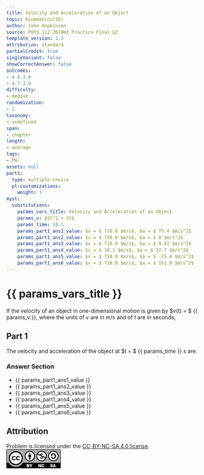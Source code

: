 ```yaml
---
title: Velocity and Acceleration of an Object
topic: Kinematics(1D)
author: John Hopkinson
source: PHYS 112 2019W1 Practice Final Q2
template_version: 1.3
attribution: standard
partialCredit: true
singleVariant: false
showCorrectAnswer: false
outcomes:
- 4.6.3.0
- 4.7.3.0
difficulty:
- medium
randomization:
- 2
taxonomy:
- undefined
span:
- chapter
length:
- average
tags:
- PW
assets: null
part1:
  type: multiple-choice
  pl-customizations:
    weight: 1
myst:
  substitutions:
    params_vars_title: Velocity and Acceleration of an Object
    params_v: $2t^2 + 3t$
    params_time: 18.1
    params_part1_ans1_value: $v = $ 710.0 $m/s$, $a = $ 75.4 $m/s^2$
    params_part1_ans2_value: $v = $ 710.0 $m/s$, $a = $ 0 $m/s^2$
    params_part1_ans3_value: $v = $ 710.0 $m/s$, $a = $ 9.81 $m/s^2$
    params_part1_ans4_value: $v = $ 18.1 $m/s$, $a = $ 37.7 $m/s^2$
    params_part1_ans5_value: $v = $ 710.0 $m/s$, $a = $ -75.4 $m/s^2$
    params_part1_ans6_value: $v = $ 710.0 $m/s$, $a = $ 151.0 $m/s^2$
---
```

# {{ params_vars_title }}
If the velocity of an object in one-dimensional motion is given by $v(t) = $ {{ params_v }}, where the units of $v$ are in $m/s$ and of $t$ are in seconds,

## Part 1

The velocity and acceleration of the object at $t = $ {{ params_time }} $s$ are:

### Answer Section

- {{ params_part1_ans1_value }}
- {{ params_part1_ans2_value }}
- {{ params_part1_ans3_value }}
- {{ params_part1_ans4_value }}
- {{ params_part1_ans5_value }}
- {{ params_part1_ans6_value }}

## Attribution

Problem is licensed under the [CC-BY-NC-SA 4.0 license](https://creativecommons.org/licenses/by-nc-sa/4.0/).<br> ![The Creative Commons 4.0 license requiring attribution-BY, non-commercial-NC, and share-alike-SA license.](https://raw.githubusercontent.com/firasm/bits/master/by-nc-sa.png)